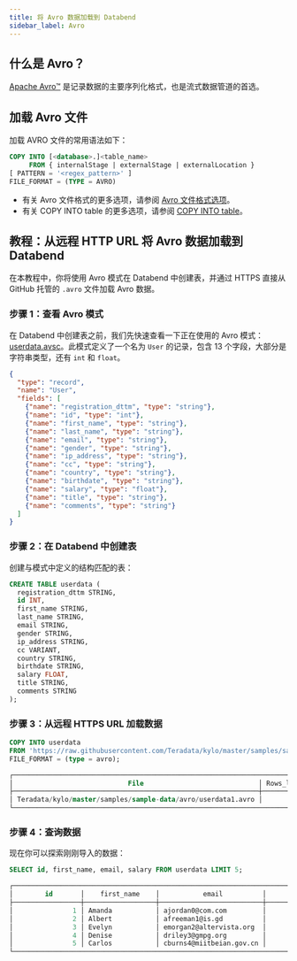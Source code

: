 ```yaml
---
title: 将 Avro 数据加载到 Databend
sidebar_label: Avro
---
```


## 什么是 Avro？

[Apache Avro™](https://avro.apache.org/) 是记录数据的主要序列化格式，也是流式数据管道的首选。

## 加载 Avro 文件

加载 AVRO 文件的常用语法如下：

```sql
COPY INTO [<database>.]<table_name>
     FROM { internalStage | externalStage | externalLocation }
[ PATTERN = '<regex_pattern>' ]
FILE_FORMAT = (TYPE = AVRO)
```

- 有关 Avro 文件格式的更多选项，请参阅 [Avro 文件格式选项](/sql/sql-reference/file-format-options#avro-options)。
- 有关 COPY INTO table 的更多选项，请参阅 [COPY INTO table](/sql/sql-commands/dml/dml-copy-into-table)。

## 教程：从远程 HTTP URL 将 Avro 数据加载到 Databend

在本教程中，你将使用 Avro 模式在 Databend 中创建表，并通过 HTTPS 直接从 GitHub 托管的 `.avro` 文件加载 Avro 数据。

### 步骤 1：查看 Avro 模式

在 Databend 中创建表之前，我们先快速查看一下正在使用的 Avro 模式：[userdata.avsc](https://github.com/Teradata/kylo/blob/master/samples/sample-data/avro/userdata.avsc)。此模式定义了一个名为 `User` 的记录，包含 13 个字段，大部分是字符串类型，还有 `int` 和 `float`。

```json
{
  "type": "record",
  "name": "User",
  "fields": [
    {"name": "registration_dttm", "type": "string"},
    {"name": "id", "type": "int"},
    {"name": "first_name", "type": "string"},
    {"name": "last_name", "type": "string"},
    {"name": "email", "type": "string"},
    {"name": "gender", "type": "string"},
    {"name": "ip_address", "type": "string"},
    {"name": "cc", "type": "string"},
    {"name": "country", "type": "string"},
    {"name": "birthdate", "type": "string"},
    {"name": "salary", "type": "float"},
    {"name": "title", "type": "string"},
    {"name": "comments", "type": "string"}
  ]
}
```

### 步骤 2：在 Databend 中创建表

创建与模式中定义的结构匹配的表：

```sql
CREATE TABLE userdata (
  registration_dttm STRING,
  id INT,
  first_name STRING,
  last_name STRING,
  email STRING,
  gender STRING,
  ip_address STRING,
  cc VARIANT,
  country STRING,
  birthdate STRING,
  salary FLOAT,
  title STRING,
  comments STRING
);
```

### 步骤 3：从远程 HTTPS URL 加载数据

```sql
COPY INTO userdata
FROM 'https://raw.githubusercontent.com/Teradata/kylo/master/samples/sample-data/avro/userdata1.avro'
FILE_FORMAT = (type = avro);
```

```sql
┌────────────────────────────────────────────────────────────────────────────────────────────────────────────────────────────────┐
│                             File                             │ Rows_loaded │ Errors_seen │    First_error   │ First_error_line │
├──────────────────────────────────────────────────────────────┼─────────────┼─────────────┼──────────────────┼──────────────────┤
│ Teradata/kylo/master/samples/sample-data/avro/userdata1.avro │        1000 │           0 │ NULL             │             NULL │
└────────────────────────────────────────────────────────────────────────────────────────────────────────────────────────────────┘
```

### 步骤 4：查询数据

现在你可以探索刚刚导入的数据：

```sql
SELECT id, first_name, email, salary FROM userdata LIMIT 5;
```

```sql
┌───────────────────────────────────────────────────────────────────────────────────┐
│        id       │    first_name    │           email          │       salary      │
├─────────────────┼──────────────────┼──────────────────────────┼───────────────────┤
│               1 │ Amanda           │ ajordan0@com.com         │          49756.53 │
│               2 │ Albert           │ afreeman1@is.gd          │         150280.17 │
│               3 │ Evelyn           │ emorgan2@altervista.org  │         144972.52 │
│               4 │ Denise           │ driley3@gmpg.org         │          90263.05 │
│               5 │ Carlos           │ cburns4@miitbeian.gov.cn │              NULL │
└───────────────────────────────────────────────────────────────────────────────────┘
```